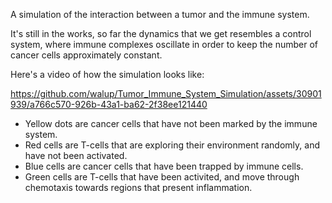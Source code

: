 A simulation of the interaction between a tumor and the immune system. 

It's still in the works, so far the dynamics that we get resembles a control system, where immune complexes oscillate in order to keep the number of cancer cells approximately constant.

Here's a video of how the simulation looks like:

https://github.com/walup/Tumor_Immune_System_Simulation/assets/30901939/a766c570-926b-43a1-ba62-2f38ee121440

<ul>
<li>Yellow dots are cancer cells that have not been marked by the immune system.</li>
<li>Red cells are T-cells that are exploring their environment randomly, and have not been activated.</li>
<li>Blue cells are cancer cells that have been trapped by immune cells.</li>
<li>Green cells are T-cells that have been activited, and move through chemotaxis towards regions that present inflammation.</li>
</ul>

